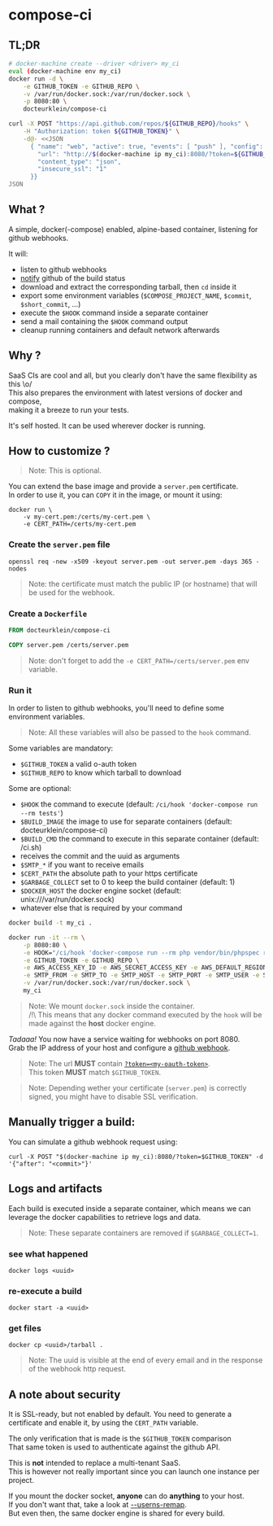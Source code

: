 # compose-ci

## TL;DR

``` bash
# docker-machine create --driver <driver> my_ci
eval (docker-machine env my_ci)
docker run -d \
    -e GITHUB_TOKEN -e GITHUB_REPO \
    -v /var/run/docker.sock:/var/run/docker.sock \
    -p 8080:80 \
    docteurklein/compose-ci

curl -X POST "https://api.github.com/repos/${GITHUB_REPO}/hooks" \
    -H "Authorization: token ${GITHUB_TOKEN}" \
    -d@- <<JSON
      { "name": "web", "active": true, "events": [ "push" ], "config": {
        "url": "http://$(docker-machine ip my_ci):8080/?token=${GITHUB_TOKEN}",
        "content_type": "json",
        "insecure_ssl": "1"
      }}
JSON
```

## What ?

A simple, docker(-compose) enabled, alpine-based container, listening for github webhooks.

It will:
 - listen to github webhooks
 - [notify](https://developer.github.com/v3/repos/statuses/) github of the build status
 - download and extract the corresponding tarball, then `cd` inside it
 - export some environment variables (`$COMPOSE_PROJECT_NAME`, `$commit`, `$short_commit`, …)
 - execute the `$HOOK` command inside a separate container
 - send a mail containing the `$HOOK` command output
 - cleanup running containers and default network afterwards

## Why ?

SaaS CIs are cool and all, but you clearly don't have the same flexibility as this \o/  
This also prepares the environment with latest versions of docker and compose,  
making it a breeze to run your tests.

It's self hosted. It can be used wherever docker is running.

## How to customize ?

 > Note: This is optional.

You can extend the base image and provide a `server.pem` certificate.  
In order to use it, you can `COPY` it in the image, or mount it using:

    docker run \
        -v my-cert.pem:/certs/my-cert.pem \
        -e CERT_PATH=/certs/my-cert.pem

### Create the `server.pem` file

    openssl req -new -x509 -keyout server.pem -out server.pem -days 365 -nodes

> Note: the certificate must match the public IP (or hostname) that will be used for the webhook.

### Create a `Dockerfile`

``` Dockerfile
FROM docteurklein/compose-ci

COPY server.pem /certs/server.pem
```

> Note: don't forget to add the `-e CERT_PATH=/certs/server.pem` env variable.

### Run it

In order to listen to github webhooks, you'll need to define some environment variables.

> Note: All these variables will also be passed to the `hook` command.

Some variables are mandatory:

 - `$GITHUB_TOKEN` a valid o-auth token
 - `$GITHUB_REPO` to know which tarball to download

Some are optional:

 - `$HOOK` the command to execute (default: `/ci/hook 'docker-compose run --rm tests'`)
 - `$BUILD_IMAGE` the image to use for separate containers (default: docteurklein/compose-ci)
 - `$BUILD_CMD` the command to execute in this separate container (default: /ci.sh)
  - receives the commit and the uuid as arguments
 - `$SMTP_*` if you want to receive emails
 - `$CERT_PATH` the absolute path to your https certificate
 - `$GARBAGE_COLLECT` set to 0 to keep the build container (default: 1)
 - `$DOCKER_HOST` the docker engine socket (default: unix:///var/run/docker.sock)
 - whatever else that is required by your command

``` bash
docker build -t my_ci .

docker run -it --rm \
    -p 8080:80 \
    -e HOOK="/ci/hook 'docker-compose run --rm php vendor/bin/phpspec r'" \
    -e GITHUB_TOKEN -e GITHUB_REPO \
    -e AWS_ACCESS_KEY_ID -e AWS_SECRET_ACCESS_KEY -e AWS_DEFAULT_REGION \
    -e SMTP_FROM -e SMTP_TO -e SMTP_HOST -e SMTP_PORT -e SMTP_USER -e SMTP_PASS \
    -v /var/run/docker.sock:/var/run/docker.sock \
    my_ci
```

> Note: We mount `docker.sock` inside the container.  
> /!\ This means that any docker command executed by the `hook` will be made against the **host** docker engine.


*Tadaaa!* You now have a service waiting for webhooks on port 8080.  
Grab the IP address of your host and configure a [github webhook](https://developer.github.com/webhooks/).

> Note: The url **MUST** contain [`?token=<my-oauth-token>`](https://github.com/settings/tokens/new).  
> This token **MUST** match `$GITHUB_TOKEN`.

> Note: Depending wether your certificate (`server.pem`) is correctly signed, you might have to disable SSL verification.

## Manually trigger a build:

You can simulate a github webhook request using:

    curl -X POST "$(docker-machine ip my_ci):8080/?token=$GITHUB_TOKEN" -d '{"after": "<commit>"}'

## Logs and artifacts

Each build is executed inside a separate container, 
which means we can leverage the docker capabilities to retrieve logs and data.

> Note: These separate containers are removed if `$GARBAGE_COLLECT=1`.

### see what happened

    docker logs <uuid>

### re-execute a build

    docker start -a <uuid>

### get files

    docker cp <uuid>/tarball .

> Note: The uuid is visible at the end of every email and in the response of the webhook http request.


## A note about security

It is SSL-ready, but not enabled by default. You need to generate a certificate and enable it,
by using the `CERT_PATH` variable.

The only verification that is made is the `$GITHUB_TOKEN` comparison  
That same token is used to authenticate against the github API.

This is **not** intended to replace a multi-tenant SaaS.  
This is however not really important since you can launch one instance per project.

If you mount the docker socket, **anyone** can do **anything** to your host.  
If you don't want that, take a look at [--userns-remap](https://docs.docker.com/engine/reference/commandline/daemon/#starting-the-daemon-with-user-namespaces-enabled).  
But even then, the same docker engine is shared for every build.


